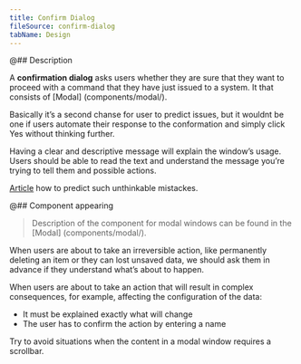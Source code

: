 ```yaml
---
title: Confirm Dialog
fileSource: confirm-dialog
tabName: Design
---
```


@## Description

A **confirmation dialog** asks users whether they are sure that they want to proceed with a command that they have just issued to a system. It that consists of [Modal] (components/modal/).

Basically it’s a second chanse for user to predict issues, but it wouldnt be one if users automate their response to the conformation and simply click Yes without thinking further.

Having a clear and descriptive message will explain the window’s usage. Users should be able to read the text and understand the message you’re trying to tell them and possible actions.

[Article](https://uxdesign.cc/delete-models-in-products-because-sometimes-cats-walk-on-keyboards-6f886b767f6d) how to predict such unthinkable mistackes.

@## Component appearing

> Description of the component for modal windows can be found in the [Modal] (components/modal/).

When users are about to take an irreversible action, like permanently deleting an item or they can lost unsaved data, we should ask them in advance if they understand what’s about to happen.

<!-- pic 1
     pic 2  -->

When users are about to take an action that will result in complex consequences, for example, affecting the configuration of the data:

- It must be explained exactly what will change
- The user has to confirm the action by entering a name

<!-- pic 3 -->

Try to avoid situations when the content in a modal window requires a scrollbar.
